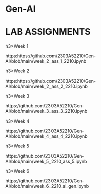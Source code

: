 # Gen-AI
<h1>LAB ASSIGNMENTS</h1><div></div>

<body>
  h3>Week 1 <p>https:https://github.com/2303A52210/Gen-AI/blob/main/week_2_ass_1_2210.ipynb</p></h3></div>
   h3>Week 2 <p>https:https://github.com/2303A52210/Gen-AI/blob/main/week_2_ass_2_2210.ipynb</p></h3></div>
    h3>Week 3 <p>https://github.com/2303A52210/Gen-AI/blob/main/week_3_ass_3_2210.ipynb</p></h3></div>
     h3>Week 4 <p>https://github.com/2303A52210/Gen-AI/blob/main/week_4_ass_4_2210.ipynb</p></h3></div>
      h3>Week 5 <p>https://github.com/2303A52210/Gen-AI/blob/main/week_5_2210_ass_5.ipynb</p></h3></div>
       h3>Week 6 <p>https://github.com/2303A52210/Gen-AI/blob/main/week_6_2210_ai_gen.ipynb</p></h3></div>



